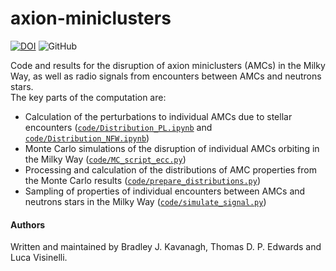 # axion-miniclusters

[![DOI](https://zenodo.org/badge/DOI/10.5281/zenodo.4006128.svg)](https://doi.org/10.5281/zenodo.4006128) ![GitHub](https://img.shields.io/github/license/bradkav/axion-miniclusters)

Code and results for the disruption of axion miniclusters (AMCs) in the Milky Way, as well as radio signals from encounters between AMCs and neutrons stars.  
The key parts of the computation are:
* Calculation of the perturbations to individual AMCs due to stellar encounters ([`code/Distribution_PL.ipynb`](code/Distribution_PL.ipynb) and [`code/Distribution_NFW.ipynb`](code/Distribution_NFW.ipynb)) 
* Monte Carlo simulations of the disruption of individual AMCs orbiting in the Milky Way ([`code/MC_script_ecc.py`](code/MC_script_ecc.py))  
* Processing and calculation of the distributions of AMC properties from the Monte Carlo results ([`code/prepare_distributions.py`](code/prepare_distributions.py))  
* Sampling of properties of individual encounters between AMCs and neutrons stars in the Milky Way ([`code/simulate_signal.py`](code/simulate_signal.py))

#### Authors

Written and maintained by Bradley J. Kavanagh, Thomas D. P. Edwards and Luca Visinelli.

